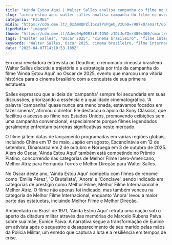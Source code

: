 ```yaml
---
title: "Ainda Estou Aqui | Walter Salles analisa campanha do filme no Oscar"
slug: "ainda-estou-aqui-walter-salles-analisa-campanha-do-filme-no-oscar"
categoria: "FILMES"
midia: "https://cdn.ome.lt/_0xZmWQPZlIbcaTPsPgeU_VzUa0=/987x0/smart/uploads/conteudo/fotos/OMELETE_CAPA_-_2025-04-07T110517.947.png"
tipoMidia: "imagem"
thumb: "https://cdn.ome.lt/Adec0Hp0DR3iEtIO5O-zIDLJoZQ=/480x360/smart/extras/conteudos/omelete_THUMB_-_2025-04-07T110504.736.png"
tags: ["Walter Salles", "Oscar 2025", "cinema brasileiro", "filme internacional", "Sony Classics", "ditadura militar", "Melhor Filme Internacional", "campanha Oscar"]
keywords: "Walter Salles, Oscar 2025, cinema brasileiro, filme internacional, Sony Classics, ditadura militar, Melhor Filme Internacional, campanha Oscar"
data: "2025-04-07T14:10:53.189Z"
---
```


Em uma reveladora entrevista ao Deadline, o renomado cineasta brasileiro Walter Salles discutiu a trajetória e a estratégia por trás da campanha do filme 'Ainda Estou Aqui' no Oscar de 2025, evento que marcou uma vitória histórica para o cinema brasileiro com a conquista de sua primeira estatueta.

Salles expressou que a ideia de 'campanha' sempre foi secundária em suas discussões, priorizando a essência e a qualidade cinematográfica. 'A palavra 'campanha' quase nunca era mencionada, estávamos focados em fazer cinema', afirmou o diretor. Ele destacou o apoio da Sony Classics, que facilitou o acesso ao filme nos Estados Unidos, promovendo exibições sem uma campanha convencional, especialmente porque filmes legendados geralmente enfrentam barreiras significativas neste mercado.

O filme já tem datas de lançamento programadas em várias regiões globais, incluindo China em 17 de maio, Japão em agosto, Escandinávia em 12 de setembro, Dinamarca em 2 de outubro e Noruega em 3 de outubro de 2025. Além do Oscar, 'Ainda Estou Aqui' também está competindo no Prêmio Platino, concorrendo nas categorias de Melhor Filme Ibero-Americano, Melhor Atriz para Fernanda Torres e Melhor Direção para Walter Salles.

No Oscar deste ano, 'Ainda Estou Aqui' competiu com filmes de renome como 'Emilia Pérez', 'O Brutalista', 'Anora' e 'Conclave', sendo indicado em categorias de prestígio como Melhor Filme, Melhor Filme Internacional e Melhor Atriz. O filme não apenas foi indicado, mas também venceu na categoria de Melhor Filme Internacional, enquanto 'Anora' levou a maior parte das estatuetas, incluindo Melhor Filme e Melhor Direção.

Ambientado no Brasil de 1971, 'Ainda Estou Aqui' retrata uma nação sob o aperto da ditadura militar através das memórias de Marcelo Rubens Paiva sobre sua mãe, Eunice Paiva. A narrativa segue a transformação de Eunice em ativista após o sequestro e desaparecimento de seu marido pelas mãos da Polícia Militar, um enredo que captura a luta e a resiliência em tempos de crise.